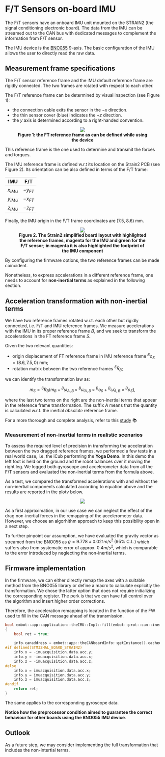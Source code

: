 # F/T Sensors on-board IMU
The F/T sensors have an onboard IMU unit mounted on the STRAIN2 (the signal conditioning electronic board). 
The data from the IMU can be streamed out to the CAN bus with dedicated messages to complement the information from F/T sensor.

The IMU device is the [BNO055](https://www.bosch-sensortec.com/media/boschsensortec/downloads/datasheets/bst-bno055-ds000.pdf) 9-axis.
The basic configuration of the IMU allows the user to directly read the raw data.

## Measurement frame specifications
The F/T sensor reference frame and the IMU default reference frame are rigidly connected. The two frames are rotated with respect to each other.

The F/T reference frame can be determined by visual inspection (see Figure 1):

- the connection cable exits the sensor in the $-x$ direction.
- the thin sensor cover (blue) indicates the $+z$ direction.
- the $y$ axis is determined according to a right-handed convention.

<center>
  <figure>
    <img src="../img/ft-frame.png"/>
    <figcaption><b>Figure 1: the FT reference frame as can be defined while using the device</b></figcaption>
  </figure>
</center>

This reference frame is the one used to determine and transmit the forces and torques. 

The IMU reference frame is defined w.r.t its location on the Strain2 PCB (see Figure 2).
Its orientation can be also defined in terms of the F/T frame:

| IMU | F/T |
|--|--|
| $x_{IMU}$ | $-y_{FT}$  |
| $y_{IMU}$ | $-x_{FT}$ |
| $z_{IMU}$ | $-z_{FT}$  |

Finally, the IMU origin in the F/T frame coordinates are $\left( 7.5, \; 8.6 \right)$ $\text{mm}$.

<center>
  <figure>
    <img src="../img/strain.png"/>
    <figcaption><b>Figure 2. The Strain2 simplified board layout with highlighted the reference frames, magenta for the IMU and green for the F/T sensor; in magenta it is also highlighted the footprint of the IMU component</b></figcaption>
  </figure>
</center>

By configuring the firmware options, the two reference frames can be made coincident.

Nonetheless, to express accelerations in a different reference frame, one needs to account for **non-inertial terms** as explained in the following section.

## Acceleration transformation with non-inertial terms
We have two reference frames rotated w.r.t. each other but rigidly connected, i.e. F/T and IMU reference frames.
We measure accelerations with the IMU in its proper reference frame *B*, and we seek to transform the accelerations in the FT reference frame *S*.

Given the two relevant quantities:

- origin displacement of FT reference frame in IMU reference frame ${}^B o_S = (8.6, 7.5, 0)$ $\text{mm}$;
- rotation matrix between the two reference frames ${}^SR_B$; 

we can identify the transformation law as:

$$
m_S = {}^S R_ B ( m_ B + {}^B \omega_{A,B} \times {}^B \omega_{A,B} \times {}^B o_S  + {}^B \dot{\omega}_{A,B} \times  {}^B o_S ),
$$

where the last two terms on the right are the non-inertial terms that appear in the reference frame transformation. The suffix *A* means that the quantity is calculated w.r.t. the inertial *absolute* reference frame. 

For a more thorough and complete analysis, refer to this [study](./change_of_frame_accelerometer.md) 📚

### Measurement of non-inertial terms in realistic scenarios
To assess the required level of precision in transforming the acceleration between the two dragged reference frames, we performed a few tests in a real world case, i.e. 
the iCub performing the **Yoga Demo**. In this demo the left foot is held on the ground and the robot balances over it moving the right leg. 
We logged both gyroscope and accelerometer data from all the F/T sensors and evaluated the non-inertial terms from the formula above.

As a test, we compared the transformed accelerations with and without the non-inertial components calculated according to equation above and the results are reported in the plotv below.

<center>
  <figure>
    <img src="../img/noninertialterms_yogademo_rightlegandfoot.png"/>
  </figure>
</center>

As a first approximation, in our use case we can neglect the effect of the drag non-inertial forces in the remapping of the accelerometer data. 
However, we choose an algorhithm approach to keep this possibility open in a next step.

To further pinpoint our assumption, we have evaluated the gravity vector as streamed from the BNO055 as $g = 9.778\pm 0.021 m/s^2 \; (95\% \; \text{C.L.})$ which suffers also from systematic error of approx. $0.4 m/s^2$, which is comparable to the error introduced by neglecting the non-inertial terms.

## Firmware implementation
In the firmware, we can either directly remap the axes with a suitable method from the BNO055 library or define a macro to calculate explicitly the transformation. 
We chose the latter option that does not require initializing the corresponding register. The perk is that we can have full control over the algorithm and insert higher order corrections. 

Therefore, the acceleration remapping is located in the function of the FW used to fill in the CAN message ahead of the transmission.

```c++
bool embot::app::application::theIMU::Impl::fill(embot::prot::can::inertial::periodic::Message_DIGITAL_ACCELEROMETER::Info &info)
{
    bool ret = true;
    
    info.canaddress = embot::app::theCANboardInfo::getInstance().cachedCANaddress();
#if defined(STM32HAL_BOARD_STRAIN2)
    info.x = -imuacquisition.data.acc.y;
    info.y = -imuacquisition.data.acc.x;
    info.z = -imuacquisition.data.acc.z;         
#else
    info.x = imuacquisition.data.acc.x;
    info.y = imuacquisition.data.acc.y;
    info.z = imuacquisition.data.acc.z;        	
#endif   
    return ret;    
}
```

The same applies to the corresponding gyroscope data. 

**Notice how the preprocessor condition aimed to guarantee the correct behaviour for other boards using the BNO055 IMU device**.

## Outlook
As a future step, we may consider implementing the full transformation that includes the non-intertial terms. 
